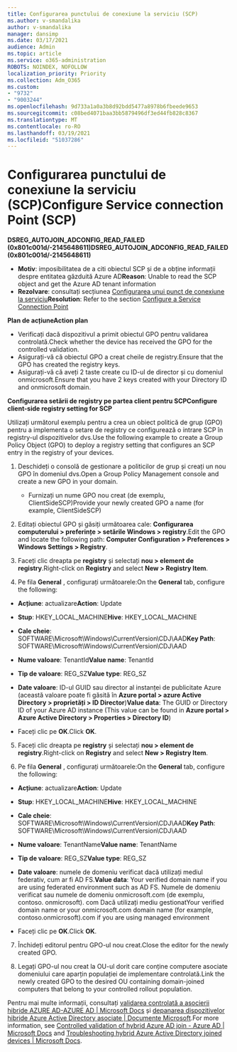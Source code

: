 ```yaml
---
title: Configurarea punctului de conexiune la serviciu (SCP)
ms.author: v-smandalika
author: v-smandalika
manager: dansimp
ms.date: 03/17/2021
audience: Admin
ms.topic: article
ms.service: o365-administration
ROBOTS: NOINDEX, NOFOLLOW
localization_priority: Priority
ms.collection: Adm_O365
ms.custom:
- "9732"
- "9003244"
ms.openlocfilehash: 9d733a1a0a3b8d92bdd5477a8978b6fbeede9653
ms.sourcegitcommit: c08bed4071baa3bb5879496df3ed44fb828c8367
ms.translationtype: MT
ms.contentlocale: ro-RO
ms.lasthandoff: 03/19/2021
ms.locfileid: "51037286"
---
```

# <a name="configure-service-connection-point-scp"></a><span data-ttu-id="0a98f-102">Configurarea punctului de conexiune la serviciu (SCP)</span><span class="sxs-lookup"><span data-stu-id="0a98f-102">Configure Service connection Point (SCP)</span></span>

<span data-ttu-id="0a98f-103">**DSREG_AUTOJOIN_ADCONFIG_READ_FAILED (0x801c001d/-2145648611)**</span><span class="sxs-lookup"><span data-stu-id="0a98f-103">**DSREG_AUTOJOIN_ADCONFIG_READ_FAILED (0x801c001d/-2145648611)**</span></span>

- <span data-ttu-id="0a98f-104">**Motiv**: imposibilitatea de a citi obiectul SCP și de a obține informații despre entitatea găzduită Azure AD</span><span class="sxs-lookup"><span data-stu-id="0a98f-104">**Reason**: Unable to read the SCP object and get the Azure AD tenant information</span></span>
- <span data-ttu-id="0a98f-105">**Rezolvare**: consultați secțiunea [Configurarea unui punct de conexiune la serviciu](https://docs.microsoft.com/azure/active-directory/devices/hybrid-azuread-join-federated-domains#configure-hybrid-azure-ad-join)</span><span class="sxs-lookup"><span data-stu-id="0a98f-105">**Resolution**: Refer to the section [Configure a Service Connection Point](https://docs.microsoft.com/azure/active-directory/devices/hybrid-azuread-join-federated-domains#configure-hybrid-azure-ad-join)</span></span>


<span data-ttu-id="0a98f-106">**Plan de acțiune**</span><span class="sxs-lookup"><span data-stu-id="0a98f-106">**Action plan**</span></span>

- <span data-ttu-id="0a98f-107">Verificați dacă dispozitivul a primit obiectul GPO pentru validarea controlată.</span><span class="sxs-lookup"><span data-stu-id="0a98f-107">Check whether the device has received the GPO for the controlled validation.</span></span>
- <span data-ttu-id="0a98f-108">Asigurați-vă că obiectul GPO a creat cheile de registry.</span><span class="sxs-lookup"><span data-stu-id="0a98f-108">Ensure that the GPO has created the registry keys.</span></span>
- <span data-ttu-id="0a98f-109">Asigurați-vă că aveți 2 taste create cu ID-ul de director și cu domeniul onmicrosoft.</span><span class="sxs-lookup"><span data-stu-id="0a98f-109">Ensure that you have 2 keys created with your Directory ID and onmicrosoft domain.</span></span>

<span data-ttu-id="0a98f-110">**Configurarea setării de registry pe partea client pentru SCP**</span><span class="sxs-lookup"><span data-stu-id="0a98f-110">**Configure client-side registry setting for SCP**</span></span>

<span data-ttu-id="0a98f-111">Utilizați următorul exemplu pentru a crea un obiect politică de grup (GPO) pentru a implementa o setare de registry ce configurează o intrare SCP în registry-ul dispozitivelor dvs.</span><span class="sxs-lookup"><span data-stu-id="0a98f-111">Use the following example to create a Group Policy Object (GPO) to deploy a registry setting that configures an SCP entry in the registry of your devices.</span></span>

1. <span data-ttu-id="0a98f-112">Deschideți o consolă de gestionare a politicilor de grup și creați un nou GPO în domeniul dvs.</span><span class="sxs-lookup"><span data-stu-id="0a98f-112">Open a Group Policy Management console and create a new GPO in your domain.</span></span>
     - <span data-ttu-id="0a98f-113">Furnizați un nume GPO nou creat (de exemplu, ClientSideSCP)</span><span class="sxs-lookup"><span data-stu-id="0a98f-113">Provide your newly created GPO a name (for example, ClientSideSCP)</span></span>

2. <span data-ttu-id="0a98f-114">Editați obiectul GPO și găsiți următoarea cale: **Configurarea computerului > preferințe > setările Windows > registry**.</span><span class="sxs-lookup"><span data-stu-id="0a98f-114">Edit the GPO and locate the following path: **Computer Configuration > Preferences > Windows Settings > Registry**.</span></span>

3. <span data-ttu-id="0a98f-115">Faceți clic dreapta pe **registry** și selectați **nou > element de registry**.</span><span class="sxs-lookup"><span data-stu-id="0a98f-115">Right-click on **Registry** and select **New > Registry Item**.</span></span>

4. <span data-ttu-id="0a98f-116">Pe fila **General** , configurați următoarele:</span><span class="sxs-lookup"><span data-stu-id="0a98f-116">On the **General** tab, configure the following:</span></span>
  
- <span data-ttu-id="0a98f-117">**Acțiune**: actualizare</span><span class="sxs-lookup"><span data-stu-id="0a98f-117">**Action**: Update</span></span>
    
- <span data-ttu-id="0a98f-118">**Stup**: HKEY_LOCAL_MACHINE</span><span class="sxs-lookup"><span data-stu-id="0a98f-118">**Hive**: HKEY_LOCAL_MACHINE</span></span>
    
- <span data-ttu-id="0a98f-119">**Cale cheie**: SOFTWARE\Microsoft\Windows\CurrentVersion\CDJ\AAD</span><span class="sxs-lookup"><span data-stu-id="0a98f-119">**Key Path**: SOFTWARE\Microsoft\Windows\CurrentVersion\CDJ\AAD</span></span>
    
- <span data-ttu-id="0a98f-120">**Nume valoare**: TenantId</span><span class="sxs-lookup"><span data-stu-id="0a98f-120">**Value name**: TenantId</span></span>
    
- <span data-ttu-id="0a98f-121">**Tip de valoare**: REG_SZ</span><span class="sxs-lookup"><span data-stu-id="0a98f-121">**Value type**: REG_SZ</span></span>
    
- <span data-ttu-id="0a98f-122">**Date valoare**: ID-ul GUID sau director al instanței de publicitate Azure (această valoare poate fi găsită în **Azure portal > azure Active Directory > proprietăți > ID Director**)</span><span class="sxs-lookup"><span data-stu-id="0a98f-122">**Value data**: The GUID or Directory ID of your Azure AD instance (This value can be found in **Azure portal > Azure Active Directory > Properties > Directory ID**)</span></span>
 
- <span data-ttu-id="0a98f-123">Faceți clic pe **OK**.</span><span class="sxs-lookup"><span data-stu-id="0a98f-123">Click **OK**.</span></span>
 
5. <span data-ttu-id="0a98f-124">Faceți clic dreapta pe **registry** și selectați **nou > element de registry**.</span><span class="sxs-lookup"><span data-stu-id="0a98f-124">Right-click on **Registry** and select **New > Registry Item**.</span></span>

6. <span data-ttu-id="0a98f-125">Pe fila **General** , configurați următoarele:</span><span class="sxs-lookup"><span data-stu-id="0a98f-125">On the **General** tab, configure the following:</span></span>
  
- <span data-ttu-id="0a98f-126">**Acțiune**: actualizare</span><span class="sxs-lookup"><span data-stu-id="0a98f-126">**Action**: Update</span></span>
    
- <span data-ttu-id="0a98f-127">**Stup**: HKEY_LOCAL_MACHINE</span><span class="sxs-lookup"><span data-stu-id="0a98f-127">**Hive**: HKEY_LOCAL_MACHINE</span></span>
    
- <span data-ttu-id="0a98f-128">**Cale cheie**: SOFTWARE\Microsoft\Windows\CurrentVersion\CDJ\AAD</span><span class="sxs-lookup"><span data-stu-id="0a98f-128">**Key Path**: SOFTWARE\Microsoft\Windows\CurrentVersion\CDJ\AAD</span></span>
    
- <span data-ttu-id="0a98f-129">**Nume valoare**: TenantName</span><span class="sxs-lookup"><span data-stu-id="0a98f-129">**Value name**: TenantName</span></span>
    
- <span data-ttu-id="0a98f-130">**Tip de valoare**: REG_SZ</span><span class="sxs-lookup"><span data-stu-id="0a98f-130">**Value type**: REG_SZ</span></span>
    
- <span data-ttu-id="0a98f-131">**Date valoare**: numele de domeniu verificat dacă utilizați mediul federativ, cum ar fi AD FS.</span><span class="sxs-lookup"><span data-stu-id="0a98f-131">**Value data**: Your verified domain name if you are using federated environment such as AD FS.</span></span> <span data-ttu-id="0a98f-132">Numele de domeniu verificat sau numele de domeniu onmicrosoft.com (de exemplu, contoso. onmicrosoft). com Dacă utilizați mediu gestionat</span><span class="sxs-lookup"><span data-stu-id="0a98f-132">Your verified domain name or your onmicrosoft.com domain name (for example, contoso.onmicrosoft).com if you are using managed environment</span></span>

- <span data-ttu-id="0a98f-133">Faceți clic pe **OK**.</span><span class="sxs-lookup"><span data-stu-id="0a98f-133">Click **OK**.</span></span>

7. <span data-ttu-id="0a98f-134">Închideți editorul pentru GPO-ul nou creat.</span><span class="sxs-lookup"><span data-stu-id="0a98f-134">Close the editor for the newly created GPO.</span></span>

8. <span data-ttu-id="0a98f-135">Legați GPO-ul nou creat la OU-ul dorit care conține computere asociate domeniului care aparțin populației de implementare controlată.</span><span class="sxs-lookup"><span data-stu-id="0a98f-135">Link the newly created GPO to the desired OU containing domain-joined computers that belong to your controlled rollout population.</span></span>

<span data-ttu-id="0a98f-136">Pentru mai multe informații, consultați [validarea controlată a asocierii hibride AZURE AD-AZURE AD | Microsoft Docs](https://docs.microsoft.com/azure/active-directory/devices/hybrid-azuread-join-control) și  [depanarea dispozitivelor hibride Azure Active Directory asociate | Documente Microsoft](https://docs.microsoft.com/azure/active-directory/devices/troubleshoot-hybrid-join-windows-current).</span><span class="sxs-lookup"><span data-stu-id="0a98f-136">For more information, see [Controlled validation of hybrid Azure AD join - Azure AD | Microsoft Docs](https://docs.microsoft.com/azure/active-directory/devices/hybrid-azuread-join-control) and  [Troubleshooting hybrid Azure Active Directory joined devices | Microsoft Docs](https://docs.microsoft.com/azure/active-directory/devices/troubleshoot-hybrid-join-windows-current).</span></span>










